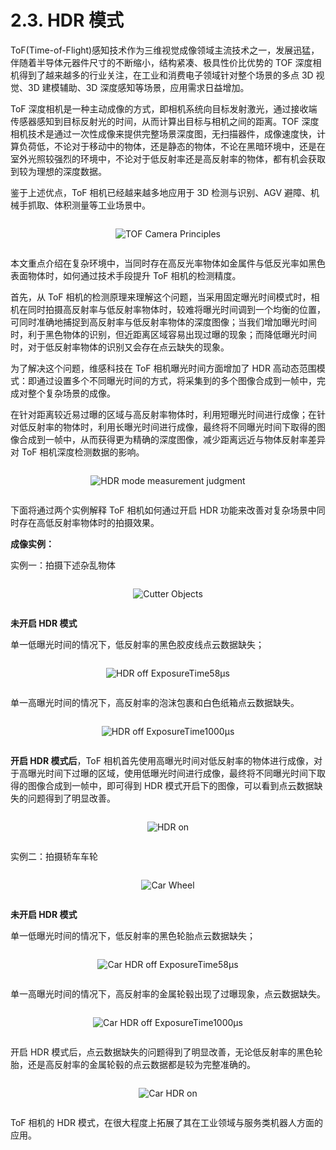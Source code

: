 # 2.3. HDR 模式

ToF(Time-of-Flight)感知技术作为三维视觉成像领域主流技术之一，发展迅猛，伴随着半导体元器件尺寸的不断缩小，结构紧凑、极具性价比优势的 TOF 深度相机得到了越来越多的行业关注，在工业和消费电子领域针对整个场景的多点 3D 视觉、3D 建模辅助、3D 深度感知等场景，应用需求日益增加。

ToF 深度相机是一种主动成像的方式，即相机系统向目标发射激光，通过接收端传感器感知到目标反射光的时间，从而计算出目标与相机之间的距离。TOF 深度相机技术是通过一次性成像来提供完整场景深度图，无扫描器件，成像速度快，计算负荷低，不论对于移动中的物体，还是静态的物体，不论在黑暗环境中，还是在室外光照较强烈的环境中，不论对于低反射率还是高反射率的物体，都有机会获取到较为理想的深度数据。

鉴于上述优点，ToF 相机已经越来越多地应用于 3D 检测与识别、AGV 避障、机械手抓取、体积测量等工业场景中。

<div class="center">

![TOF Camera Principles](<HDR-Mode-asserts/01.png>)

</div>

本文重点介绍在复杂环境中，当同时存在高反光率物体如金属件与低反光率如黑色表面物体时，如何通过技术手段提升 ToF 相机的检测精度。

首先，从 ToF 相机的检测原理来理解这个问题，当采用固定曝光时间模式时，相机在同时拍摄高反射率与低反射率物体时，较难将曝光时间调到一个均衡的位置，可同时准确地捕捉到高反射率与低反射率物体的深度图像；当我们增加曝光时间时，利于黑色物体的识别，但近距离区域容易出现过曝的现象；而降低曝光时间时，对于低反射率物体的识别又会存在点云缺失的现象。

为了解决这个问题，维感科技在 ToF 相机曝光时间方面增加了 HDR 高动态范围模式：即通过设置多个不同曝光时间的方式，将采集到的多个图像合成到一帧中，完成对整个复杂场景的成像。

在针对距离较近易过曝的区域与高反射率物体时，利用短曝光时间进行成像；在针对低反射率的物体时，利用长曝光时间进行成像，最终将不同曝光时间下取得的图像合成到一帧中，从而获得更为精确的深度图像，减少距离远近与物体反射率差异对 ToF 相机深度检测数据的影响。

<div class="center">

![HDR mode measurement judgment](<HDR-Mode-asserts/02.png>)

</div>

下面将通过两个实例解释 ToF 相机如何通过开启 HDR 功能来改善对复杂场景中同时存在高低反射率物体时的拍摄效果。

**成像实例：**

实例一：拍摄下述杂乱物体

<div class="center">

![Cutter Objects](<HDR-Mode-asserts/03.png>)

</div>

**未开启 HDR 模式**

单一低曝光时间的情况下，低反射率的黑色胶皮线点云数据缺失；

<div class="center">

![HDR off ExposureTime58μs](<HDR-Mode-asserts/04.png>)

</div>

单一高曝光时间的情况下，高反射率的泡沫包裹和白色纸箱点云数据缺失。

<div class="center">

![HDR off ExposureTime1000μs](<HDR-Mode-asserts/05.png>)

</div>

**开启 HDR 模式后**，ToF 相机首先使用高曝光时间对低反射率的物体进行成像，对于高曝光时间下过曝的区域，使用低曝光时间进行成像，最终将不同曝光时间下取得的图像合成到一帧中，即可得到 HDR 模式开启下的图像，可以看到点云数据缺失的问题得到了明显改善。

<div class="center">

![HDR on](<HDR-Mode-asserts/06.png>)

</div>

实例二：拍摄轿车车轮

<div class="center">

![Car Wheel](<HDR-Mode-asserts/07.png>)

</div>

**未开启 HDR 模式**

单一低曝光时间的情况下，低反射率的黑色轮胎点云数据缺失；

<div class="center">

![ Car HDR off ExposureTime58μs ](<HDR-Mode-asserts/08.png>)

</div>

单一高曝光时间的情况下，高反射率的金属轮毂出现了过曝现象，点云数据缺失。

<div class="center">

![Car HDR off ExposureTime1000μs](<HDR-Mode-asserts/09.png>)

</div>

开启 HDR 模式后，点云数据缺失的问题得到了明显改善，无论低反射率的黑色轮胎，还是高反射率的金属轮毂的点云数据都是较为完整准确的。

<div class="center">

![Car HDR on](<HDR-Mode-asserts/10.png>)

</div>

ToF 相机的 HDR 模式，在很大程度上拓展了其在工业领域与服务类机器人方面的应用。

<style>
.center
{
  width: auto;
  display: table;
  margin-left: auto;
  margin-right: auto;
}
</style>
